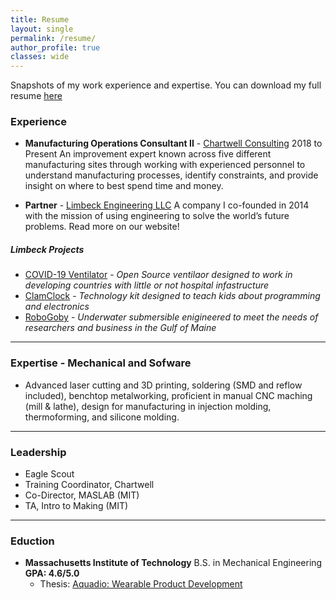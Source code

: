 ```yaml
---
title: Resume
layout: single
permalink: /resume/
author_profile: true
classes: wide
---
```


Snapshots of my work experience and expertise. You can download my full resume [here]({{site.baseurl}}/assets/pdfs/resume_full_2020.pdf)

### Experience
 - **Manufacturing Operations Consultant II** - [Chartwell Consulting](https://www.chartwell-consulting.com) 2018 to Present
An improvement expert known across five different manufacturing sites through working with experienced personnel to understand manufacturing processes, identify constraints, and provide insight on where to best spend time and money. 

- **Partner** - [Limbeck Engineering LLC](http://www.limbeckengineering.com)
A company I co-founded in 2014 with the mission of using engineering to solve the world’s future problems. Read more on our website!

##### Limbeck Projects
- [COVID-19 Ventilator]({{site.baseurl}}/_projects/BaxterOSV.md) - *Open Source ventilaor designed to work in developing countries with little or not hospital infastructure*
 - [ClamClock]({{site.baseurl}}/_projects/ClamClock.md) - *Technology kit designed to teach kids about programming and electronics*
 - [RoboGoby]({{site.baseurl}}/_projects/RoboGoby.md) - *Underwater submersible enigineered to meet the needs of researchers and business in the Gulf of Maine*

---

### Expertise - Mechanical and Sofware
* Advanced laser cutting and 3D printing, soldering (SMD and reflow included), benchtop metalworking, proficient in manual CNC maching (mill & lathe), design for manufacturing in injection molding, thermoforming, and silicone molding.

---

### Leadership
* Eagle Scout
* Training Coordinator, Chartwell
* Co-Director, MASLAB (MIT)
* TA, Intro to Making (MIT)

---

### Eduction
- **Massachusetts Institute of Technology** B.S. in Mechanical Engineering **GPA: 4.6/5.0**
	- Thesis: [Aquadio: Wearable Product Development]({{site.baseurl}}/assets/pdfs/aquadio_thesis.pdf)
